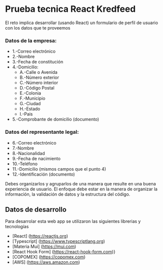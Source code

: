 # Prueba tecnica React Kredfeed

El reto implica desarrollar (usando React) un formulario de perfil de usuario con los datos que te proveemos

### Datos de la empresa:

- 1.-Correo electrónico
- 2.-Nombre
- 3.-Fecha de constitución
- 4.-Domicilio:
  - A.-Calle o Avenida
  - B.-Número exterior
  - C.-Número interior
  - D.-Código Postal
  - E.-Colonia
  - F.-Municipio
  - G.-Ciudad
  - H.-Estado
  - I.-Pais
- 5.-Comprobante de domicilio (documento)

### Datos del representante legal:

- 6.-Correo electrónico
- 7.-Nombre
- 8.-Nacionalidad
- 9.-Fecha de nacimiento
- 10.-Teléfono
- 11.-Domicilio (mismos campos que el punto 4)
- 12.-Identificación (documento)

Debes organizarlos y agruparlos de una manera que resulte en una buena experiencia de usuario. El enfoque debe estar en la manera de organizar la información, la validación de datos y la estructura del código.

## Datos de desarrollo

Para desarrolar esta web app se utilizaron las siguientes librerias y tecnologías

- [React] (https://reactjs.org)
- [Typescript] (https://www.typescriptlang.org)
- [Materia Mui] (https://mui.com)
- [React Hook Form] (https://react-hook-form.com)}
- [COPOMEX] (https://copomex.com)
- [AWS] (https://aws.amazon.com)
